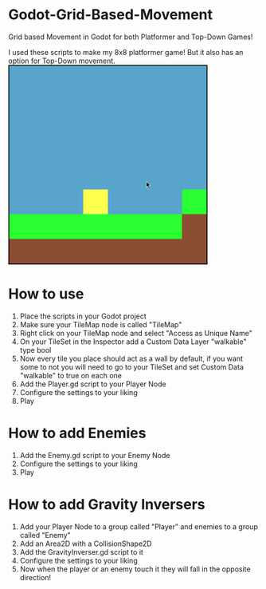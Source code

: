 # Godot-Grid-Based-Movement
Grid based Movement in Godot for both Platformer and Top-Down Games!

I used these scripts to make my 8x8 platformer game! But it also has an option for Top-Down movement.
<img src="https://raw.githubusercontent.com/sventomasek/Godot-Grid-Based-Movement/main/Example%20Game.gif" width="400" />

# How to use
1. Place the scripts in your Godot project
2. Make sure your TileMap node is called "TileMap"
3. Right click on your TileMap node and select "Access as Unique Name"
4. On your TileSet in the Inspector add a Custom Data Layer "walkable" type bool
5. Now every tile you place should act as a wall by default, if you want some to not you will need to go to your TileSet and set Custom Data "walkable" to true on each one
6. Add the Player.gd script to your Player Node
7. Configure the settings to your liking
8. Play

# How to add Enemies
1. Add the Enemy.gd script to your Enemy Node
2. Configure the settings to your liking
3. Play

# How to add Gravity Inversers
1. Add your Player Node to a group called "Player" and enemies to a group called "Enemy"
2. Add an Area2D with a CollisionShape2D
3. Add the GravityInverser.gd script to it
4. Configure the settings to your liking
5. Now when the player or an enemy touch it they will fall in the opposite direction!
